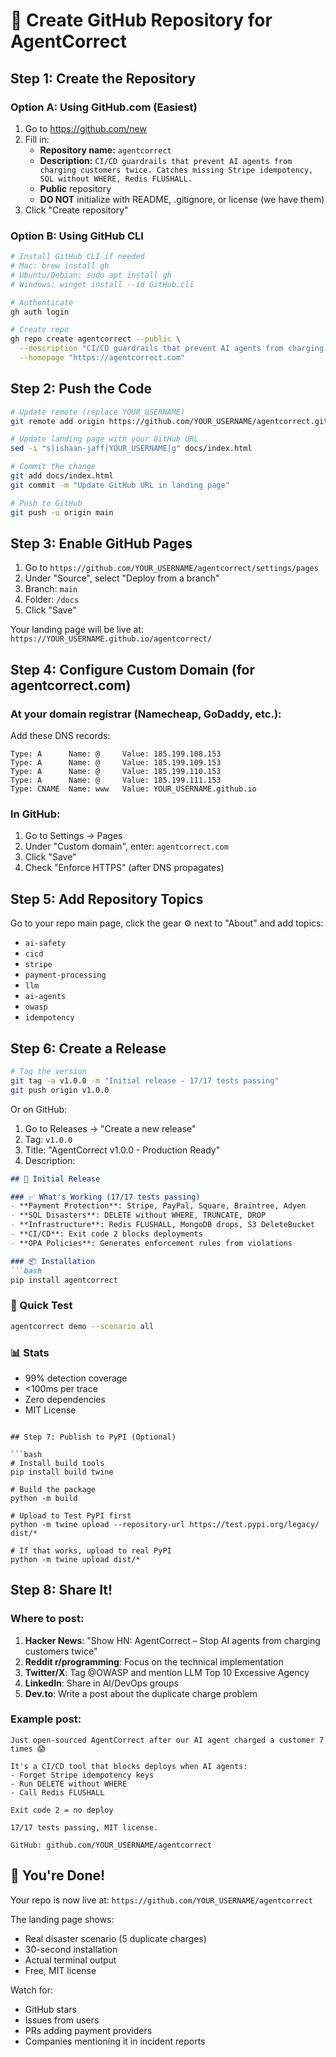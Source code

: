 # 🚀 Create GitHub Repository for AgentCorrect

## Step 1: Create the Repository

### Option A: Using GitHub.com (Easiest)
1. Go to https://github.com/new
2. Fill in:
   - **Repository name:** `agentcorrect`
   - **Description:** `CI/CD guardrails that prevent AI agents from charging customers twice. Catches missing Stripe idempotency, SQL without WHERE, Redis FLUSHALL.`
   - **Public** repository
   - **DO NOT** initialize with README, .gitignore, or license (we have them)
3. Click "Create repository"

### Option B: Using GitHub CLI
```bash
# Install GitHub CLI if needed
# Mac: brew install gh
# Ubuntu/Debian: sudo apt install gh
# Windows: winget install --id GitHub.cli

# Authenticate
gh auth login

# Create repo
gh repo create agentcorrect --public \
  --description "CI/CD guardrails that prevent AI agents from charging customers twice" \
  --homepage "https://agentcorrect.com"
```

## Step 2: Push the Code

```bash
# Update remote (replace YOUR_USERNAME)
git remote add origin https://github.com/YOUR_USERNAME/agentcorrect.git

# Update landing page with your GitHub URL
sed -i "s|ishaan-jaff|YOUR_USERNAME|g" docs/index.html

# Commit the change
git add docs/index.html
git commit -m "Update GitHub URL in landing page"

# Push to GitHub
git push -u origin main
```

## Step 3: Enable GitHub Pages

1. Go to `https://github.com/YOUR_USERNAME/agentcorrect/settings/pages`
2. Under "Source", select "Deploy from a branch"
3. Branch: `main`
4. Folder: `/docs`
5. Click "Save"

Your landing page will be live at: `https://YOUR_USERNAME.github.io/agentcorrect/`

## Step 4: Configure Custom Domain (for agentcorrect.com)

### At your domain registrar (Namecheap, GoDaddy, etc.):

Add these DNS records:

```
Type: A      Name: @     Value: 185.199.108.153
Type: A      Name: @     Value: 185.199.109.153
Type: A      Name: @     Value: 185.199.110.153
Type: A      Name: @     Value: 185.199.111.153
Type: CNAME  Name: www   Value: YOUR_USERNAME.github.io
```

### In GitHub:
1. Go to Settings → Pages
2. Under "Custom domain", enter: `agentcorrect.com`
3. Click "Save"
4. Check "Enforce HTTPS" (after DNS propagates)

## Step 5: Add Repository Topics

Go to your repo main page, click the gear ⚙️ next to "About" and add topics:
- `ai-safety`
- `cicd`
- `stripe`
- `payment-processing`
- `llm`
- `ai-agents`
- `owasp`
- `idempotency`

## Step 6: Create a Release

```bash
# Tag the version
git tag -a v1.0.0 -m "Initial release - 17/17 tests passing"
git push origin v1.0.0
```

Or on GitHub:
1. Go to Releases → "Create a new release"
2. Tag: `v1.0.0`
3. Title: "AgentCorrect v1.0.0 - Production Ready"
4. Description:
```markdown
## 🚀 Initial Release

### ✅ What's Working (17/17 tests passing)
- **Payment Protection**: Stripe, PayPal, Square, Braintree, Adyen
- **SQL Disasters**: DELETE without WHERE, TRUNCATE, DROP
- **Infrastructure**: Redis FLUSHALL, MongoDB drops, S3 DeleteBucket
- **CI/CD**: Exit code 2 blocks deployments
- **OPA Policies**: Generates enforcement rules from violations

### 📦 Installation
```bash
pip install agentcorrect
```

### 🎯 Quick Test
```bash
agentcorrect demo --scenario all
```

### 📊 Stats
- 99% detection coverage
- <100ms per trace
- Zero dependencies
- MIT License
```

## Step 7: Publish to PyPI (Optional)

```bash
# Install build tools
pip install build twine

# Build the package
python -m build

# Upload to Test PyPI first
python -m twine upload --repository-url https://test.pypi.org/legacy/ dist/*

# If that works, upload to real PyPI
python -m twine upload dist/*
```

## Step 8: Share It!

### Where to post:
1. **Hacker News**: "Show HN: AgentCorrect – Stop AI agents from charging customers twice"
2. **Reddit r/programming**: Focus on the technical implementation
3. **Twitter/X**: Tag @OWASP and mention LLM Top 10 Excessive Agency
4. **LinkedIn**: Share in AI/DevOps groups
5. **Dev.to**: Write a post about the duplicate charge problem

### Example post:
```
Just open-sourced AgentCorrect after our AI agent charged a customer 7 times 😱

It's a CI/CD tool that blocks deploys when AI agents:
- Forget Stripe idempotency keys
- Run DELETE without WHERE
- Call Redis FLUSHALL

Exit code 2 = no deploy

17/17 tests passing, MIT license.

GitHub: github.com/YOUR_USERNAME/agentcorrect
```

## 🎉 You're Done!

Your repo is now live at: `https://github.com/YOUR_USERNAME/agentcorrect`

The landing page shows:
- Real disaster scenario (5 duplicate charges)
- 30-second installation
- Actual terminal output
- Free, MIT license

Watch for:
- GitHub stars
- Issues from users
- PRs adding payment providers
- Companies mentioning it in incident reports